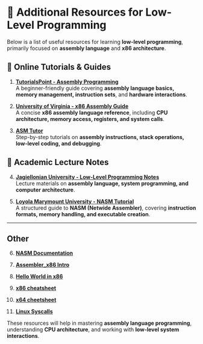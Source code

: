 # 📌 Additional Resources for Low-Level Programming

Below is a list of useful resources for learning **low-level programming**, primarily focused on **assembly language** and **x86 architecture**.

## 🔗 Online Tutorials & Guides

1. **[TutorialsPoint - Assembly Programming](https://www.tutorialspoint.com/assembly_programming/index.htm)**  
   A beginner-friendly guide covering **assembly language basics, memory management, instruction sets**, and **hardware interactions**.

2. **[University of Virginia - x86 Assembly Guide](https://www.cs.virginia.edu/~evans/cs216/guides/x86.html)**  
   A concise **x86 assembly language reference**, including **CPU architecture, memory access, registers, and system calls**.

3. **[ASM Tutor](https://asmtutor.com/)**  
   Step-by-step tutorials on **assembly instructions, stack operations, low-level coding, and debugging**.

## 📖 Academic Lecture Notes

4. **[Jagiellonian University - Low-Level Programming Notes](https://ww2.ii.uj.edu.pl/~kapela/pn/print-lecture.php)**  
   Lecture materials on **assembly language, system programming, and computer architecture**.

5. **[Loyola Marymount University - NASM Tutorial](https://cs.lmu.edu/~ray/notes/nasmtutorial/)**  
   A structured guide to **NASM (Netwide Assembler)**, covering **instruction formats, memory handling, and executable creation**.

---

## Other

6. **[NASM Documentation](https://www.nasm.us/xdoc/2.15.05/html/nasmdoc0.html)**

7. **[Assembler_x86 Intro](https://pl.wikibooks.org/wiki/Asembler_x86)**

8. **[Hello World in x86](https://pl.wikibooks.org/wiki/Asembler_x86/Pierwszy_program/NASM)**

9. **[x86 cheatsheet](https://www.cs.uaf.edu/2006/fall/cs301/support/x86/)**

10. **[x64 cheetsheet](https://www.cs.uaf.edu/2017/fall/cs301/reference/x86_64.html)**

11. **[Linux Syscalls](https://filippo.io/linux-syscall-table/)**

These resources will help in mastering **assembly language programming**, understanding **CPU architecture**, and working with **low-level system interactions**.
